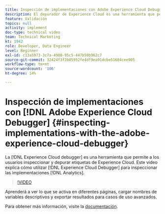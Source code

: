 ```yaml
---
title: Inspección de implementaciones con Adobe Experience Cloud Debugger
description: El depurador de Experience Cloud es una herramienta que permite a los usuarios inspeccionar y depurar etiquetas de Experience Cloud. En este vídeo se explica cómo utilizar el Experience Cloud Debugger para inspeccionar las implementaciones de Analytics.
feature: Validación
topics: null
activity: implement
doc-type: technical video
team: Technical Marketing
kt: 1942
role: Developer, Data Engineer
level: Beginner
exl-id: c13a5973-3c7a-4980-95c5-447b50b962c7
source-git-commit: 32424f3f2b05952fe4df9ea91dcbe51684cee905
workflow-type: tm+mt
source-wordcount: '106'
ht-degree: 14%

---
```


# Inspección de implementaciones con [!DNL Adobe Experience Cloud Debugger] {#inspecting-implementations-with-the-adobe-experience-cloud-debugger}

La [!DNL Experience Cloud debugger] es una herramienta que permite a los usuarios inspeccionar y depurar etiquetas de Experience Cloud. Este vídeo explica cómo utilizar [!DNL Experience Cloud Debugger] para inspeccionar las implementaciones [!DNL Analytics].

>[!VIDEO](https://video.tv.adobe.com/v/23878/?quality=12)

Aprenderá a ver lo que se activa en diferentes páginas, cargar nombres de variables descriptivos y exportar resultados para casos de uso avanzados.

Para obtener más información, visite la [documentación](https://marketing.adobe.com/resources/help/en_US/experience-cloud-debugger/experience-cloud-debugger.html).
